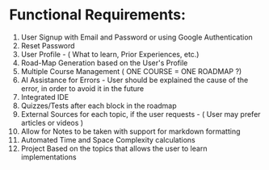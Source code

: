 # **Functional Requirements:**

1. User Signup with Email and Password or using Google Authentication
2. Reset Password
3. User Profile - ( What to learn, Prior Experiences, etc.)
4. Road-Map Generation based on the User's Profile
5. Multiple Course Management ( ONE COURSE = ONE ROADMAP ?)
6. AI Assistance for Errors - User should be explained the cause of the error, in order to avoid it in the future
7. Integrated IDE
8. Quizzes/Tests after each block in the roadmap
9. External Sources for each topic, if the user requests - ( User may prefer articles or videos )
10. Allow for Notes to be taken with support for markdown formatting
11. Automated Time and Space Complexity calculations
12. Project Based on the topics that allows the user to learn implementations
    

